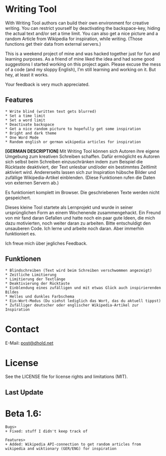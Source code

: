 # Writing Tool
With Writing Tool authors can build their own environment for creative writing. You can restrict yourself by deactivating the backspace-key, hiding the actual text and/or set a time limit.
You can also get a nice picture and a random Article from Wikipedia for inspiration, while writing.
(Those functions get their data from external servers.)

This is a weekend project of mine and was hacked together just for fun and learning purposes. 
As a friend of mine liked the idea and had some good suggestions I started working on this project again.
Please excuse the mess of a code (and my sloppy English), I'm still learning and working on it. But hey, at least it works.

Your feedback is very much appreciated.

## Features
    * Write blind (written text gets blurred)
    * Set a time limit
    * Set a word limit
    * Deactivate backspace
    * Get a nice random picture to hopefully get some inspiration
    * Bright and dark theme
    * One Word Mode 
    * Random english or german wikipedia articles for inspiration

**[GERMAN DESCRIPTION]**
Mit Writing Tool können sich Autoren ihre eigene Umgebung zum kreativen Schreiben schaffen. Dafür ermöglicht es Autoren sich selbst beim Schreiben einzuschränken indem zum Beispiel die Rücktaste deaktiviert, der Text unlesbar und/oder ein bestimmtes Zeitlimit aktiviert wird.
Andererseits lassen sich zur Inspiration hübsche Bilder und zufällige Wikipedia-Artikel einblenden. (Diese Funktionen rufen die Daten von externen Servern ab.)

Es funktioniert komplett im Browser. Die geschriebenen Texte werden nicht gespeichert.

Dieses kleine Tool startete als Lernprojekt und wurde in seiner ursprünglichen Form an einem Wochenende zusammengehackt. Ein Freund von mir fand daran Gefallen und hatte noch ein paar gute Ideen, die mich dazu motivierten, noch weiter daran zu arbeiten.
Bitte entschuldigt den unsauberen Code. Ich lerne und arbeite noch daran. Aber immerhin funktioniert es.

Ich freue mich über jegliches Feedback.

## Funktionen
    * Blindschreiben (Text wird beim Schreiben verschwommen angezeigt)
    * Zeitliche Limitierung
    * Limitierung der Textlänge
    * Deaktivierung der Rücktaste
    * Einblendung eines zufälligen und mit etwas Glück auch inspirierenden Bildes
    * Helles und dunkles Farbschema
    * Ein-Wort-Modus (Du siehst lediglich das Wort, das du aktuell tippst)
    * Zufälliger deutscher oder englischer Wikipedia-Artikel zur Inspiration

# Contact
E-Mail: post@dhold.net

# License
See the LICENSE file for license rights and limitations (MIT).


## Last Update

# Beta 1.6:
    Bugs>
    + Fixed: stuff I didn't keep track of

    Features>
    + Added: Wikipedia API-connection to get random articles from wikipedia and wiktionary (GER/ENG) for inspiration

